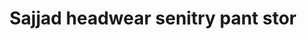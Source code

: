 ---
title: "Sajjad headwear senitry pant stor"
url: /karachi/sajjad-headwear-senitry-pant-stor/
shop: hardware
---